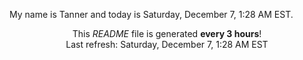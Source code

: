 My name is Tanner and today is Saturday, December 7, 1:28 AM EST.

<p align="center">This <i>README</i> file is generated <b>every 3 hours</b>!</br>Last refresh: Saturday, December 7, 1:28 AM EST<br /></p>
